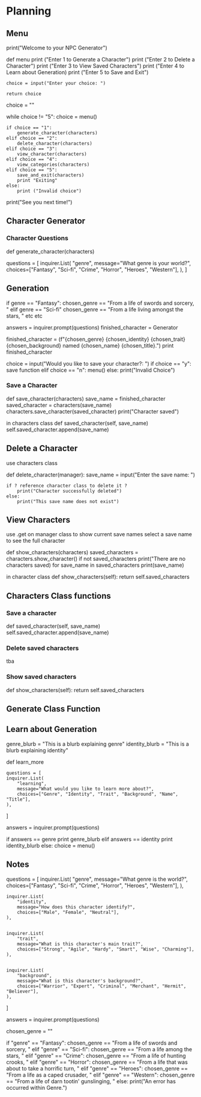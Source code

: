 # Planning
## Menu
print("Welcome to your NPC Generator")

def menu
    print ("Enter 1 to Generate a Character")
    print ("Enter 2 to Delete a Character")
    print ("Enter 3 to View Saved Characters")
    print ("Enter 4 to Learn about Generation)
    print ("Enter 5 to Save and Exit")
    
    choice = input("Enter your choice: ")

    return choice

choice = ""

while choice != "5":
    choice = menu()

    if choice == "1":
        generate_character(characters)
    elif choice == "2":
        delete_character(characters)
    elif choice == "3":
        view_character(characters)
    elif choice == "4":
        view_categories(characters)
    elif choice == "5":
        save_and_exit(characters)
        print "Exiting"
    else:
        print ("Invalid choice")

print("See you next time!")


## Character Generator
### Character Questions
def generate_character(characters)

questions = [
    inquirer.List(
        "genre",
        message="What genre is your world?",
        choices=["Fantasy", "Sci-fi", "Crime", "Horror", "Heroes", "Western"],
    ),
]


## Generation
<!-- Generation is still WIP -->
if genre == "Fantasy":
    chosen_genre == "From a life of swords and sorcery, "
elif genre == "Sci-fi"
    chosen_genre == "From a life living amongst the stars, "
etc etc


answers = inquirer.prompt(questions)
finished_character = Generator
<!-- Function for finished_character will be written in generator class -->

finished_character = (f"{chosen_genre} {chosen_identity} {chosen_trait} {chosen_background} named {chosen_name} {chosen_title}.") 
print finished_character


choice = input("Would you like to save your character?: ")
    if choice == "y":
        save function
    elif choice == "n":
        menu()
    else:
        print("Invalid Choice")


### Save a Character
def save_character(characters)
    save_name = finished_character
    saved_character = characters(save_name)
    characters.save_character(saved_character)
    print("Character saved")

in characters class
def saved_character(self, save_name)
    self.saved_character.append(save_name)

## Delete a Character
use characters class 

def delete_character(manager):
    save_name = input("Enter the save name: ")
    
    if ? reference character class to delete it ? 
        print("Character successfully deleted")
    else: 
        print("This save name does not exist")


## View Characters
use .get on manager class to show current save names
select a save name to see the full character

def show_characters(characters)
    saved_characters = characters.show_character()
    if not saved_characters
        print("There are no characters saved)
    for save_name in saved_characters
        print(save_name)

in character class
def show_characters(self):
    return self.saved_characters

## Characters Class functions
### Save a character
def saved_character(self, save_name)
    self.saved_character.append(save_name)

### Delete saved characters
tba

### Show saved characters
def show_characters(self):
    return self.saved_characters

## Generate Class Function


## Learn about Generation
genre_blurb = "This is a blurb explaining genre"
identity_blurb = "This is a blurb explaining identity"

def learn_more
    
    questions = [
    inquirer.List(
        "learning",
        message="What would you like to learn more about?",
        choices=["Genre", "Identity", "Trait", "Background", "Name", "Title"],
    ),
]

answers = inquirer.prompt(questions)

if answers == genre
    print genre_blurb
elif answers == identity
    print identity_blurb
else: 
    choice = menu()



## Notes
questions = [
    inquirer.List(
        "genre",
        message="What genre is the world?",
        choices=["Fantasy", "Sci-fi", "Crime", "Horror", "Heroes", "Western"],
    ),

    inquirer.List(
        "identity",
        message="How does this character identify?",
        choices=["Male", "Female", "Neutral"],
    ),


    inquirer.List(
        "trait",
        message="What is this character's main trait?",
        choices=["Strong", "Agile", "Hardy", "Smart", "Wise", "Charming"],
    ),


    inquirer.List(
        "background",
        message="What is this character's background?",
        choices=["Warrior", "Expert", "Criminal", "Merchant", "Hermit", "Believer"],
    ),
]

answers = inquirer.prompt(questions)

chosen_genre = ""

if "genre" == "Fantasy":
    chosen_genre == "From a life of swords and sorcery, "
elif "genre" == "Sci-fi":
    chosen_genre == "From a life among the stars, "
elif "genre" == "Crime":
    chosen_genre == "From a life of hunting crooks, "
elif "genre" == "Horror":
    chosen_genre == "From a life that was about to take a horrific turn, "
elif "genre" == "Heroes":
    chosen_genre == "From a life as a caped crusader, "
elif "genre" == "Western":
    chosen_genre == "From a life of darn tootin' gunslinging, "
else:
    print("An error has occurred within Genre.")
